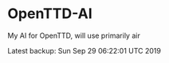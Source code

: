 # OpenTTD-AI
My AI for OpenTTD, will use primarily air

Latest backup: Sun Sep 29 06:22:01 UTC 2019
